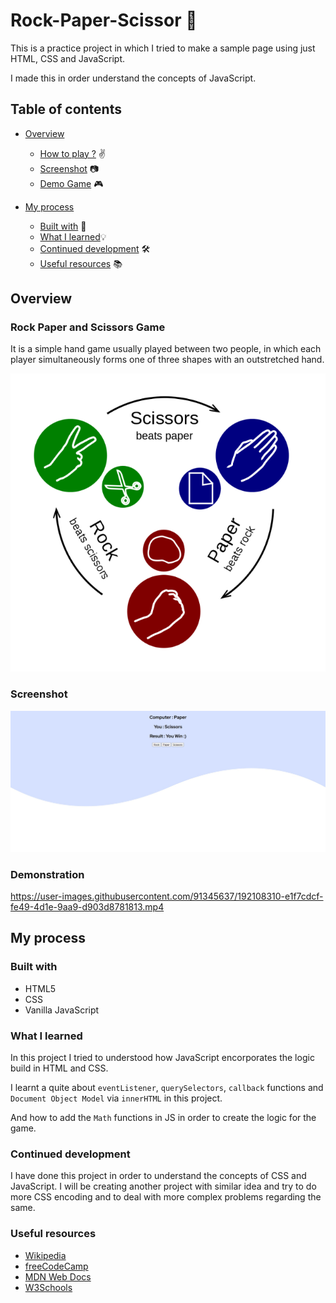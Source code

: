 # Rock-Paper-Scissor 👋
This is a practice project in which I tried to make a sample page using just HTML, CSS and JavaScript. 

I made this in order understand the concepts of JavaScript.

## Table of contents
- [Overview](#overview)
    - [How to play ?](#rock-paper-and-scissors-game) ✌️
    - [Screenshot](#screenshot) 📷
    - [Demo Game](#demonstration) 🎮

- [My process](#my-process)
    - [Built with](#built-with) 🚀
    - [What I learned](#what-i-learned)💡
    - [Continued development](#continued-development) 🛠️
    - [Useful resources](#useful-resources) 📚

## Overview 
### Rock Paper and Scissors Game
It is a simple hand game usually played between two people,  in which each player simultaneously forms one of three shapes with an outstretched hand. 

![Rules to play the game in real world](images/rock-paper-scissors.png)

### Screenshot
![Screenshot of the page](images/screenshot.jpg)
  
### Demonstration  
https://user-images.githubusercontent.com/91345637/192108310-e1f7cdcf-fe49-4d1e-9aa9-d903d8781813.mp4

## My process
### Built with
- HTML5
- CSS
- Vanilla JavaScript

### What I learned
In this project I tried to understood how JavaScript encorporates the logic build in HTML and CSS. 

I learnt a quite about `eventListener`, `querySelectors`, `callback` functions  and ` Document Object Model` via `innerHTML`  in this project. 

And how to add the `Math` functions in JS in order to create the logic for the game.

### Continued development
I have done this project in order to understand the concepts of CSS and JavaScript. I will be creating another project with similar idea and try to do more CSS encoding and to deal with more complex problems regarding the same.

### Useful resources
- [Wikipedia](https://en.wikipedia.org/wiki/Rock_paper_scissors)
- [freeCodeCamp](https://www.freecodecamp.org/)
- [MDN Web Docs](https://developer.mozilla.org/) 
- [W3Schools](https://www.example.com)
